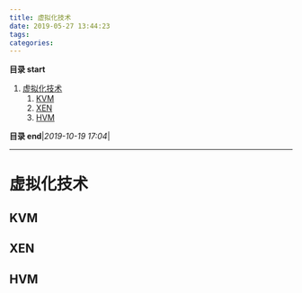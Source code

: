 ```yaml
---
title: 虚拟化技术
date: 2019-05-27 13:44:23
tags: 
categories: 
---
```


**目录 start**
 
1. [虚拟化技术](#虚拟化技术)
    1. [KVM](#kvm)
    1. [XEN](#xen)
    1. [HVM](#hvm)

**目录 end**|_2019-10-19 17:04_|
****************************************
# 虚拟化技术

## KVM

## XEN

## HVM


